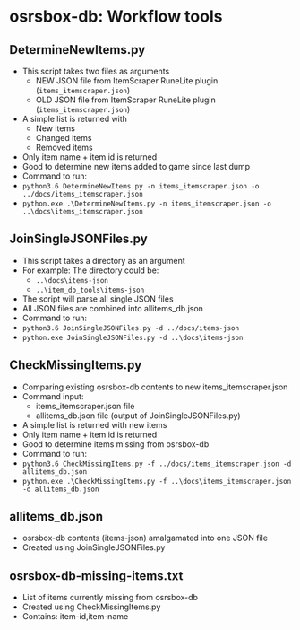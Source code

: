 # osrsbox-db: Workflow tools

## DetermineNewItems.py

- This script takes two files as arguments
    - NEW JSON file from ItemScraper RuneLite plugin (`items_itemscraper.json`)
    - OLD JSON file from ItemScraper RuneLite plugin (`items_itemscraper.json`)
- A simple list is returned with
    - New items
    - Changed items
    - Removed items
- Only item name + item id is returned
- Good to determine new items added to game since last dump
- Command to run:
- `python3.6 DetermineNewItems.py -n items_itemscraper.json -o ../docs/items_itemscraper.json`
- `python.exe .\DetermineNewItems.py -n items_itemscraper.json -o ..\docs\items_itemscraper.json`

## JoinSingleJSONFiles.py

- This script takes a directory as an argument
- For example: The directory could be:
    - `..\docs\items-json`
    - `..\item_db_tools\items-json`
- The script will parse all single JSON files
- All JSON files are combined into allitems_db.json
- Command to run:
- `python3.6 JoinSingleJSONFiles.py -d ../docs/items-json`
- `python.exe JoinSingleJSONFiles.py -d ..\docs\items-json`

## CheckMissingItems.py

- Comparing existing osrsbox-db contents to new items_itemscraper.json
- Command input:
    - items_itemscraper.json file
    - allitems_db.json file (output of JoinSingleJSONFiles.py)
- A simple list is returned with new items
- Only item name + item id is returned
- Good to determine items missing from osrsbox-db
- Command to run:
- `python3.6 CheckMissingItems.py -f ../docs/items_itemscraper.json -d allitems_db.json`
- `python.exe .\CheckMissingItems.py -f ..\docs\items_itemscraper.json -d allitems_db.json`

## allitems_db.json

- osrsbox-db contents (items-json) amalgamated into one JSON file
- Created using JoinSingleJSONFiles.py

## osrsbox-db-missing-items.txt

- List of items currently missing from osrsbox-db
- Created using CheckMissingItems.py
- Contains: item-id,item-name
